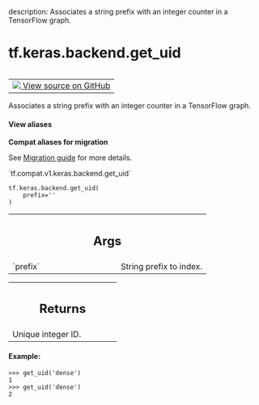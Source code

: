 description: Associates a string prefix with an integer counter in a TensorFlow graph.

<div itemscope itemtype="http://developers.google.com/ReferenceObject">
<meta itemprop="name" content="tf.keras.backend.get_uid" />
<meta itemprop="path" content="Stable" />
</div>

# tf.keras.backend.get_uid

<!-- Insert buttons and diff -->

<table class="tfo-notebook-buttons tfo-api nocontent" align="left">
<td>
  <a target="_blank" href="https://github.com/keras-team/keras/tree/v2.9.0/keras/backend.py#L195-L218">
    <img src="https://www.tensorflow.org/images/GitHub-Mark-32px.png" />
    View source on GitHub
  </a>
</td>
</table>



Associates a string prefix with an integer counter in a TensorFlow graph.

<section class="expandable">
  <h4 class="showalways">View aliases</h4>
  <p>
<b>Compat aliases for migration</b>
<p>See
<a href="https://www.tensorflow.org/guide/migrate">Migration guide</a> for
more details.</p>
<p>`tf.compat.v1.keras.backend.get_uid`</p>
</p>
</section>

<pre class="devsite-click-to-copy prettyprint lang-py tfo-signature-link">
<code>tf.keras.backend.get_uid(
    prefix=&#x27;&#x27;
)
</code></pre>



<!-- Placeholder for "Used in" -->


<!-- Tabular view -->
 <table class="responsive fixed orange">
<colgroup><col width="214px"><col></colgroup>
<tr><th colspan="2"><h2 class="add-link">Args</h2></th></tr>

<tr>
<td>
`prefix`
</td>
<td>
String prefix to index.
</td>
</tr>
</table>



<!-- Tabular view -->
 <table class="responsive fixed orange">
<colgroup><col width="214px"><col></colgroup>
<tr><th colspan="2"><h2 class="add-link">Returns</h2></th></tr>
<tr class="alt">
<td colspan="2">
Unique integer ID.
</td>
</tr>

</table>



#### Example:



```
>>> get_uid('dense')
1
>>> get_uid('dense')
2
```